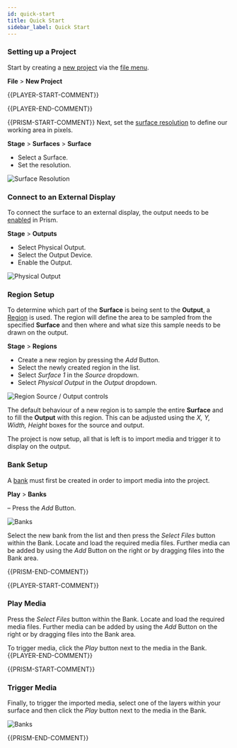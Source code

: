 ```yaml
---
id: quick-start
title: Quick Start
sidebar_label: Quick Start
---
```


### Setting up a Project
Start by creating a [new project](./projects-management.md/#new-project) via the [file menu](./navigation.md/#file).   

**File** > **New Project**

{{PLAYER-START-COMMENT}}

{{PLAYER-END-COMMENT}}

{{PRISM-START-COMMENT}}
Next, set the [surface resolution](../../prism/stage/surfaces.md/#surface-controls) to define our working area in pixels. 

**Stage** > **Surfaces** > **Surface** 

- Select a Surface.
- Set the resolution. 

![Surface Resolution](/prism-images/quick-start/surface-resolution.png)

### Connect to an External Display

To connect the surface to an external display, the output needs to be [enabled](../../prism/stage/outputs.md/#physical-output-controls) in Prism. 

**Stage** > **Outputs**

- Select Physical Output. 
- Select the Output Device.
- Enable the Output. 

![Physical Output](/prism-images/quick-start/display.png)

### Region Setup

To determine which part of the **Surface** is being sent to the **Output**, a [Region](../../prism/stage/regions.md) is used. The region will define the area to be sampled from the specified **Surface** and then where and what size this sample needs to be drawn on the output. 

**Stage** > **Regions** 

- Create a new region by pressing the *Add* Button. 
- Select the newly created region in the list. 
- Select *Surface 1* in the *Source* dropdown. 
- Select *Physical Output* in the *Output* dropdown. 

![Region Source / Output controls](/prism-images/quick-start/region-source-output.png)

The default behaviour of a new region is to sample the entire **Surface** and to fill the **Output** with this region. This can be adjusted using the *X, Y, Width, Height* boxes for the source and output. 

The project is now setup, all that is left is to import media and trigger it to display on the output. 

### Bank Setup

A [bank](../../prism/play/banks.md) must first be created in order to import media into the project. 

**Play** > **Banks** 

– Press the *Add* Button. 

![Banks](/prism-images/quick-start/banks.png)

Select the new bank from the list and then press the *Select Files* button within the Bank. Locate and load the required media files. Further media can be added by using the *Add* Button on the right or by dragging files into the Bank area.

{{PRISM-END-COMMENT}}

{{PLAYER-START-COMMENT}}
### Play Media

Press the *Select Files* button within the Bank. Locate and load the required media files. Further media can be added by using the *Add* Button on the right or by dragging files into the Bank area.

To trigger media, click the *Play* button next to the media in the Bank.
{{PLAYER-END-COMMENT}}

{{PRISM-START-COMMENT}}

### Trigger Media

Finally, to trigger the imported media, select one of the layers within your surface and then click the *Play* button next to the media in the Bank. 

![Banks](/prism-images/quick-start/Layer.png)

{{PRISM-END-COMMENT}}